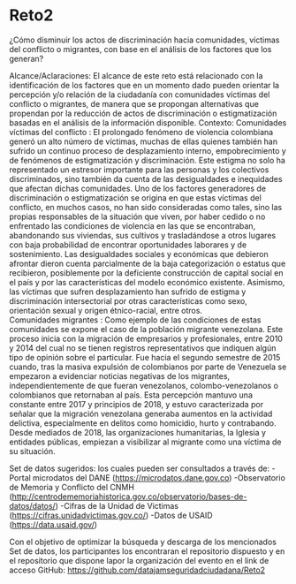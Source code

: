 # Reto2
¿Cómo disminuir los actos de discriminación hacia comunidades, víctimas del conflicto o migrantes, con base en el análisis de los factores que los generan?

Alcance/Aclaraciones:
El alcance de este reto está relacionado con la identificación de los factores que en un momento dado pueden orientar la percepción y/o relación de la ciudadanía con comunidades víctimas del conflicto o migrantes, de manera que se propongan alternativas que propendan por  la reducción de actos de discriminación o estigmatización basadas en el análisis de la información disponible.
Contexto:
Comunidades víctimas del conflicto : 
El prolongado fenómeno de violencia colombiana generó un alto número de víctimas, muchas de ellas quienes también han sufrido un continuo proceso de desplazamiento interno, empobrecimiento y de fenómenos de  estigmatización y discriminación. Este estigma no solo ha representado un estresor importante para las personas y los colectivos discriminados, sino también da cuenta de las desigualdades e inequidades que afectan dichas comunidades. Uno de los factores generadores de discriminación o estigmatización se origina en que estas víctimas del conflicto, en muchos casos, no han sido consideradas como tales, sino las propias responsables de la situación que viven, por haber cedido o no enfrentado las condiciones de violencia en las que se encontraban, abandonando sus viviendas, sus cultivos y trasladándose a otros lugares con baja probabilidad de encontrar oportunidades laborares y de sostenimiento. Las desigualdades sociales y económicas que debieron afrontar dieron cuenta parcialmente de la baja categorización o estatus que recibieron, posiblemente por la deficiente construcción de capital social en el país y por las características del modelo económico existente. Asimismo, las víctimas que sufren desplazamiento han sufrido de estigma y discriminación intersectorial por otras características como sexo, orientación sexual y origen étnico-racial, entre otros.  
Comunidades migrantes : 
Como ejemplo de las condiciones de estas comunidades se expone el caso de la población migrante venezolana. Este proceso inicia con la migración de empresarios y profesionales, entre 2010 y 2014 del cual no se tienen registros representativos que indiquen algún tipo de opinión sobre el particular. Fue hacia el segundo semestre de 2015 cuando, tras la masiva expulsión de colombianos por parte de Venezuela se empezaron a evidenciar noticias negativas de los migrantes, independientemente de que fueran venezolanos, colombo-venezolanos o colombianos que retornaban al país. Esta percepción mantuvo una constante entre 2017 y principios de 2018, y estuvo caracterizada por señalar que la migración venezolana generaba aumentos en la actividad delictiva, especialmente en delitos como homicidio, hurto y contrabando. Desde mediados de 2018, las  organizaciones humanitarias, la Iglesia y entidades públicas, empiezan a visibilizar al migrante como una víctima de su situación. 

Set de datos sugeridos: los cuales pueden ser consultados  a través de:
-Portal microdatos del DANE (https://microdatos.dane.gov.co)
-Observatorio de Memoria y Conflicto del CNMH (http://centrodememoriahistorica.gov.co/observatorio/bases-de-datos/datos/)
-Cifras de la Unidad de Victimas (https://cifras.unidadvictimas.gov.co/)
-Datos de USAID (https://data.usaid.gov/)

Con el objetivo de optimizar la búsqueda y descarga de los mencionados Set de datos, los participantes los encontraran el repositorio dispuesto  y en el repositorio que dispone lapor la  organización del evento en el link de acceso GitHub:
https://github.com/datajamseguridadciudadana/Reto2
